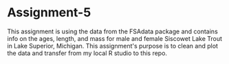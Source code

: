 # Assignment-5

This assignment is using the data from the FSAdata package and contains info on the ages, length, and mass for male and female Siscowet Lake Trout in Lake Superior, Michigan. This assignment's purpose is to clean and plot the data and transfer from my local R studio to this repo. 
